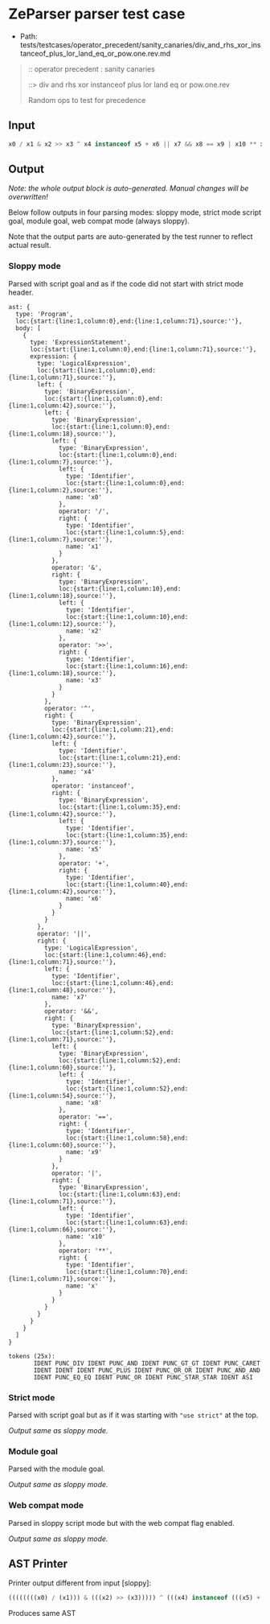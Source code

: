 # ZeParser parser test case

- Path: tests/testcases/operator_precedent/sanity_canaries/div_and_rhs_xor_instanceof_plus_lor_land_eq_or_pow.one.rev.md

> :: operator precedent : sanity canaries
>
> ::> div and rhs xor instanceof plus lor land eq or pow.one.rev
>
> Random ops to test for precedence

## Input

`````js
x0 / x1 & x2 >> x3 ^ x4 instanceof x5 + x6 || x7 && x8 == x9 | x10 ** x
`````

## Output

_Note: the whole output block is auto-generated. Manual changes will be overwritten!_

Below follow outputs in four parsing modes: sloppy mode, strict mode script goal, module goal, web compat mode (always sloppy).

Note that the output parts are auto-generated by the test runner to reflect actual result.

### Sloppy mode

Parsed with script goal and as if the code did not start with strict mode header.

`````
ast: {
  type: 'Program',
  loc:{start:{line:1,column:0},end:{line:1,column:71},source:''},
  body: [
    {
      type: 'ExpressionStatement',
      loc:{start:{line:1,column:0},end:{line:1,column:71},source:''},
      expression: {
        type: 'LogicalExpression',
        loc:{start:{line:1,column:0},end:{line:1,column:71},source:''},
        left: {
          type: 'BinaryExpression',
          loc:{start:{line:1,column:0},end:{line:1,column:42},source:''},
          left: {
            type: 'BinaryExpression',
            loc:{start:{line:1,column:0},end:{line:1,column:18},source:''},
            left: {
              type: 'BinaryExpression',
              loc:{start:{line:1,column:0},end:{line:1,column:7},source:''},
              left: {
                type: 'Identifier',
                loc:{start:{line:1,column:0},end:{line:1,column:2},source:''},
                name: 'x0'
              },
              operator: '/',
              right: {
                type: 'Identifier',
                loc:{start:{line:1,column:5},end:{line:1,column:7},source:''},
                name: 'x1'
              }
            },
            operator: '&',
            right: {
              type: 'BinaryExpression',
              loc:{start:{line:1,column:10},end:{line:1,column:18},source:''},
              left: {
                type: 'Identifier',
                loc:{start:{line:1,column:10},end:{line:1,column:12},source:''},
                name: 'x2'
              },
              operator: '>>',
              right: {
                type: 'Identifier',
                loc:{start:{line:1,column:16},end:{line:1,column:18},source:''},
                name: 'x3'
              }
            }
          },
          operator: '^',
          right: {
            type: 'BinaryExpression',
            loc:{start:{line:1,column:21},end:{line:1,column:42},source:''},
            left: {
              type: 'Identifier',
              loc:{start:{line:1,column:21},end:{line:1,column:23},source:''},
              name: 'x4'
            },
            operator: 'instanceof',
            right: {
              type: 'BinaryExpression',
              loc:{start:{line:1,column:35},end:{line:1,column:42},source:''},
              left: {
                type: 'Identifier',
                loc:{start:{line:1,column:35},end:{line:1,column:37},source:''},
                name: 'x5'
              },
              operator: '+',
              right: {
                type: 'Identifier',
                loc:{start:{line:1,column:40},end:{line:1,column:42},source:''},
                name: 'x6'
              }
            }
          }
        },
        operator: '||',
        right: {
          type: 'LogicalExpression',
          loc:{start:{line:1,column:46},end:{line:1,column:71},source:''},
          left: {
            type: 'Identifier',
            loc:{start:{line:1,column:46},end:{line:1,column:48},source:''},
            name: 'x7'
          },
          operator: '&&',
          right: {
            type: 'BinaryExpression',
            loc:{start:{line:1,column:52},end:{line:1,column:71},source:''},
            left: {
              type: 'BinaryExpression',
              loc:{start:{line:1,column:52},end:{line:1,column:60},source:''},
              left: {
                type: 'Identifier',
                loc:{start:{line:1,column:52},end:{line:1,column:54},source:''},
                name: 'x8'
              },
              operator: '==',
              right: {
                type: 'Identifier',
                loc:{start:{line:1,column:58},end:{line:1,column:60},source:''},
                name: 'x9'
              }
            },
            operator: '|',
            right: {
              type: 'BinaryExpression',
              loc:{start:{line:1,column:63},end:{line:1,column:71},source:''},
              left: {
                type: 'Identifier',
                loc:{start:{line:1,column:63},end:{line:1,column:66},source:''},
                name: 'x10'
              },
              operator: '**',
              right: {
                type: 'Identifier',
                loc:{start:{line:1,column:70},end:{line:1,column:71},source:''},
                name: 'x'
              }
            }
          }
        }
      }
    }
  ]
}

tokens (25x):
       IDENT PUNC_DIV IDENT PUNC_AND IDENT PUNC_GT_GT IDENT PUNC_CARET
       IDENT IDENT IDENT PUNC_PLUS IDENT PUNC_OR_OR IDENT PUNC_AND_AND
       IDENT PUNC_EQ_EQ IDENT PUNC_OR IDENT PUNC_STAR_STAR IDENT ASI
`````

### Strict mode

Parsed with script goal but as if it was starting with `"use strict"` at the top.

_Output same as sloppy mode._

### Module goal

Parsed with the module goal.

_Output same as sloppy mode._

### Web compat mode

Parsed in sloppy script mode but with the web compat flag enabled.

_Output same as sloppy mode._

## AST Printer

Printer output different from input [sloppy]:

````js
((((((((x0) / (x1))) & (((x2) >> (x3))))) ^ (((x4) instanceof (((x5) + (x6))))))) || (((x7) && (((((x8) == (x9))) | (((x10) ** (x))))))));
````

Produces same AST
